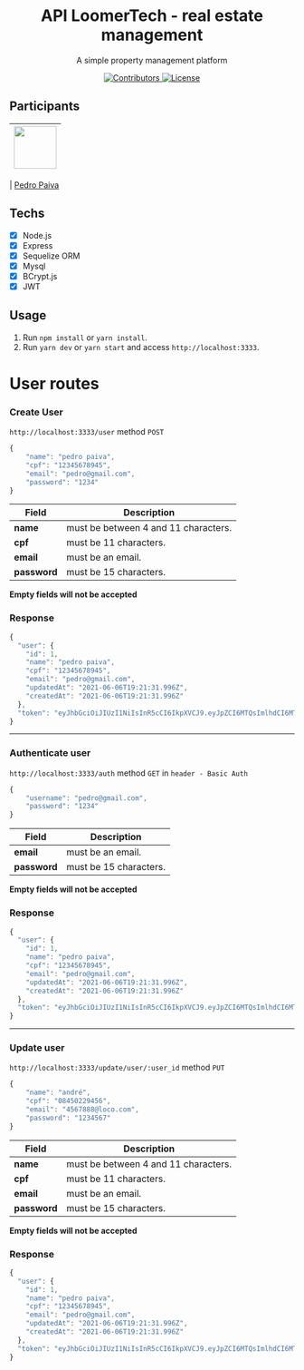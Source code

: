 <h1 align="center">
API LoomerTech - real estate management
</h1>

<p align="center">A simple property management platform</p>

<p align="center">
  <a href="">
    <img src="https://img.shields.io/github/contributors/rocketseat/youtube-clone-discord?color=%237159c1&logoColor=%237159c1&style=flat" alt="Contributors">
  </a>
  <a href="">
    <img src="https://img.shields.io/github/license/rocketseat/youtube-clone-discord?color=%237159c1&logo=mit" alt="License">
  </a>
</p>

## Participants

| [<img src="https://avatars.githubusercontent.com/u/54330692?v=4" width="75px;"/>](https://github.com/pedropaiva1) |
| :------------------------------------------------------------------------------------------------------------------------: |


| [Pedro Paiva](https://github.com/pedropaiva1)

## Techs

- [x] Node.js
- [x] Express
- [x] Sequelize ORM
- [x] Mysql
- [x] BCrypt.js
- [x] JWT

## Usage

1. Run `npm install` or `yarn install`.<br />
2. Run `yarn dev` or `yarn start` and access `http://localhost:3333`.<br />

# User routes

### Create User

`http://localhost:3333/user` method `POST`
```javascript
{
	"name": "pedro paiva",
	"cpf": "12345678945",
	"email": "pedro@gmail.com",
	"password": "1234"
}
```

Field | Description
------|------------
**name** | must be between 4 and 11 characters.
**cpf** | must be 11 characters.
**email** | must be an email.
**password** | must be 15 characters.

**Empty fields will not be accepted**

### Response 

```javascript
{
  "user": {
    "id": 1,
    "name": "pedro paiva",
    "cpf": "12345678945",
    "email": "pedro@gmail.com",
    "updatedAt": "2021-06-06T19:21:31.996Z",
    "createdAt": "2021-06-06T19:21:31.996Z"
  },
  "token": "eyJhbGciOiJIUzI1NiIsInR5cCI6IkpXVCJ9.eyJpZCI6MTQsImlhdCI6MTYyMzAwNzI5MiwiZXhwIjoxNjIzMDkzNjkyfQ.T2uQ4AlfnB46x5eb27PwS6E3t9-oHf4wCtoh6WQ_fFo"
}
```

<hr size="100">

### Authenticate user

`http://localhost:3333/auth` method `GET` in `header - Basic Auth`
```javascript
{
	"username": "pedro@gmail.com",
	"password": "1234"
}
```

Field | Description
------|------------
**email** | must be an email.
**password** | must be 15 characters.

**Empty fields will not be accepted**

### Response 

```javascript
{
  "user": {
    "id": 1,
    "name": "pedro paiva",
    "cpf": "12345678945",
    "email": "pedro@gmail.com",
    "updatedAt": "2021-06-06T19:21:31.996Z",
    "createdAt": "2021-06-06T19:21:31.996Z"
  },
  "token": "eyJhbGciOiJIUzI1NiIsInR5cCI6IkpXVCJ9.eyJpZCI6MTQsImlhdCI6MTYyMzAwNzI5MiwiZXhwIjoxNjIzMDkzNjkyfQ.T2uQ4AlfnB46x5eb27PwS6E3t9-oHf4wCtoh6WQ_fFo"
}
```

<hr size="100">

### Update user

`http://localhost:3333/update/user/:user_id` method `PUT`
```javascript
{
	"name": "andré",
	"cpf": "08450229456",
	"email": "4567888@loco.com",
	"password": "1234567"
}
```

Field | Description
------|------------
**name** | must be between 4 and 11 characters.
**cpf** | must be 11 characters.
**email** | must be an email.
**password** | must be 15 characters.

**Empty fields will not be accepted**

### Response 

```javascript
{
  "user": {
    "id": 1,
    "name": "pedro paiva",
    "cpf": "12345678945",
    "email": "pedro@gmail.com",
    "updatedAt": "2021-06-06T19:21:31.996Z",
    "createdAt": "2021-06-06T19:21:31.996Z"
  },
  "token": "eyJhbGciOiJIUzI1NiIsInR5cCI6IkpXVCJ9.eyJpZCI6MTQsImlhdCI6MTYyMzAwNzI5MiwiZXhwIjoxNjIzMDkzNjkyfQ.T2uQ4AlfnB46x5eb27PwS6E3t9-oHf4wCtoh6WQ_fFo"
}
```
